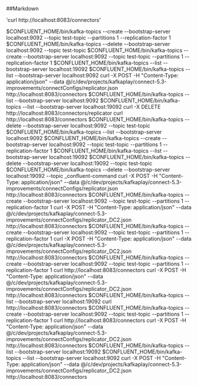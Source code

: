 ##Markdown


'curl http://localhost:8083/connectors'

$CONFLUENT_HOME/bin/kafka-topics --create --bootstrap-server localhost:9092 --topic test-topic --partitions 1 --replication-factor 1
$CONFLUENT_HOME/bin/kafka-topics --delete --bootstrap-server localhost:9092 --topic test-topic
$CONFLUENT_HOME/bin/kafka-topics --create --bootstrap-server localhost:9092 --topic test-topic --partitions 1 --replication-factor 1
$CONFLUENT_HOME/bin/kafka-topics --list --bootstrap-server localhost:19092
$CONFLUENT_HOME/bin/kafka-topics --list --bootstrap-server localhost:9092
curl -X POST -H "Content-Type: application/json" --data @/c/dev/projects/kafkaplay/connect-5.3-improvements/connectConfigs/replicator.json http://localhost:8083/connectors
$CONFLUENT_HOME/bin/kafka-topics --list --bootstrap-server localhost:9092
$CONFLUENT_HOME/bin/kafka-topics --list --bootstrap-server localhost:19092
curl -X DELETE http://localhost:8083/connectors/replicator
curl http://localhost:8083/connectors
$CONFLUENT_HOME/bin/kafka-topics --delete --bootstrap-server localhost:9092 --topic test-topic
$CONFLUENT_HOME/bin/kafka-topics --list --bootstrap-server localhost:9092
$CONFLUENT_HOME/bin/kafka-topics --create --bootstrap-server localhost:9092 --topic test-topic --partitions 1 --replication-factor 1
$CONFLUENT_HOME/bin/kafka-topics --list --bootstrap-server localhost:19092
$CONFLUENT_HOME/bin/kafka-topics --delete --bootstrap-server localhost:19092 --topic test-topic
$CONFLUENT_HOME/bin/kafka-topics --delete --bootstrap-server localhost:19092 --topic _confluent-command
curl -X POST -H "Content-Type: application/json" --data @/c/dev/projects/kafkaplay/connect-5.3-improvements/connectConfigs/replicator.json http://localhost:8083/connectors
$CONFLUENT_HOME/bin/kafka-topics --create --bootstrap-server localhost:9092 --topic test-topic --partitions 1 --replication-factor 1
curl -X POST -H "Content-Type: application/json" --data @/c/dev/projects/kafkaplay/connect-5.3-improvements/connectConfigs/replicator_DC2.json http://localhost:8083/connectors
$CONFLUENT_HOME/bin/kafka-topics --create --bootstrap-server localhost:9092 --topic test-topic --partitions 1 --replication-factor 1
curl -X POST -H "Content-Type: application/json" --data @/c/dev/projects/kafkaplay/connect-5.3-improvements/connectConfigs/replicator_DC2.json http://localhost:8083/connectors
$CONFLUENT_HOME/bin/kafka-topics --create --bootstrap-server localhost:9092 --topic test-topic --partitions 1 --replication-factor 1
curl http://localhost:8083/connectors
curl -X POST -H "Content-Type: application/json" --data @/c/dev/projects/kafkaplay/connect-5.3-improvements/connectConfigs/replicator_DC2.json http://localhost:8083/connectors
$CONFLUENT_HOME/bin/kafka-topics --list --bootstrap-server localhost:19092
curl http://localhost:8083/connectors
$CONFLUENT_HOME/bin/kafka-topics --create --bootstrap-server localhost:9092 --topic test-topic --partitions 1 --replication-factor 1
curl http://localhost:8083/connectors
curl -X POST -H "Content-Type: application/json" --data @/c/dev/projects/kafkaplay/connect-5.3-improvements/connectConfigs/replicator_DC2.json http://localhost:8083/connectors
$CONFLUENT_HOME/bin/kafka-topics --list --bootstrap-server localhost:19092
$CONFLUENT_HOME/bin/kafka-topics --list --bootstrap-server localhost:9092
curl -X POST -H "Content-Type: application/json" --data @/c/dev/projects/kafkaplay/connect-5.3-improvements/connectConfigs/replicator_DC2.json http://localhost:8083/connectors

